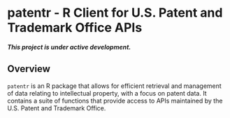 # patentr - R Client for U.S. Patent and Trademark Office APIs


**_This project is under active development._**

## Overview
`patentr` is an R package that allows for efficient retrieval and management of data relating to intellectual property, with a focus on patent data. It contains a suite of functions that provide access to APIs maintained by the U.S. Patent and Trademark Office.
